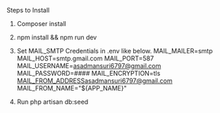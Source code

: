 Steps to Install

1. Composer install

2. npm install && npm run dev

3. Set MAIL_SMTP Credentials in .env like below.
MAIL_MAILER=smtp
MAIL_HOST=smtp.gmail.com
MAIL_PORT=587
MAIL_USERNAME=asadmansuri6797@gmail.com
MAIL_PASSWORD=####
MAIL_ENCRYPTION=tls
MAIL_FROM_ADDRESSasadmansuri6797@gmail.com
MAIL_FROM_NAME="${APP_NAME}"

4. Run php artisan db:seed
